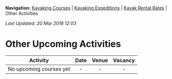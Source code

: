 **Navigation:** [Kayaking Courses](index) &#124; [Kayaking Expeditions](expedition) &#124; [Kayak Rental Rates](rental) &#124; Other Activities

_Last Updated: 20 Mar 2018 12:03_
# Other Upcoming Activities

Activity | Date | Venue | Vacancy
:---:|:---:|:---:|:---:
No upcoming courses yet|-|-|-

